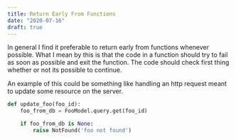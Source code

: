 ```yaml
---
title: Return Early From Functions
date: "2020-07-16"
draft: true
---
```


In general I find it preferable to return early from functions whenever possible.
What I mean by this is that the code in a function should try to fail as soon as possible and exit the function.
The code should check first thing whether or not its possible to continue.

An example of this could be something like handling an http request meant to update some resource on the server.

```python
def update_foo(foo_id):
	foo_from_db = FooModel.query.get(foo_id)

	if foo_from_db is None:
		raise NotFound('foo not found')
```
